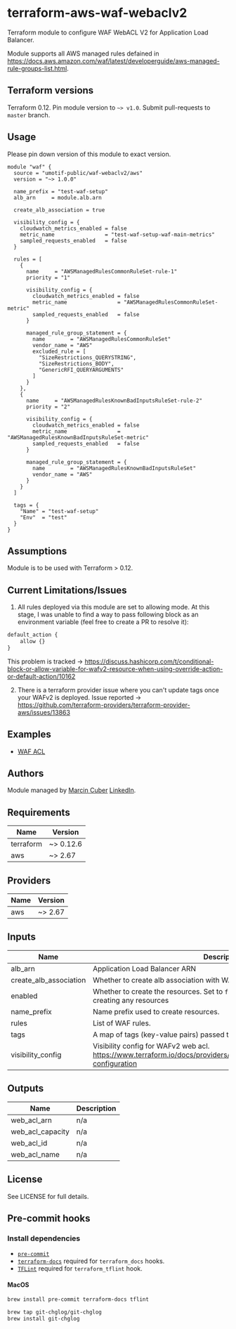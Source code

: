 # terraform-aws-waf-webaclv2

Terraform module to configure WAF WebACL V2 for Application Load Balancer.

Module supports all AWS managed rules defained in https://docs.aws.amazon.com/waf/latest/developerguide/aws-managed-rule-groups-list.html.

## Terraform versions

Terraform 0.12. Pin module version to `~> v1.0`. Submit pull-requests to `master` branch.

## Usage

Please pin down version of this module to exact version.

```hcl
module "waf" {
  source = "umotif-public/waf-webaclv2/aws"
  version = "~> 1.0.0"

  name_prefix = "test-waf-setup"
  alb_arn     = module.alb.arn

  create_alb_association = true

  visibility_config = {
    cloudwatch_metrics_enabled = false
    metric_name                = "test-waf-setup-waf-main-metrics"
    sampled_requests_enabled   = false
  }

  rules = [
    {
      name     = "AWSManagedRulesCommonRuleSet-rule-1"
      priority = "1"

      visibility_config = {
        cloudwatch_metrics_enabled = false
        metric_name                = "AWSManagedRulesCommonRuleSet-metric"
        sampled_requests_enabled   = false
      }

      managed_rule_group_statement = {
        name        = "AWSManagedRulesCommonRuleSet"
        vendor_name = "AWS"
        excluded_rule = [
          "SizeRestrictions_QUERYSTRING",
          "SizeRestrictions_BODY",
          "GenericRFI_QUERYARGUMENTS"
        ]
      }
    },
    {
      name     = "AWSManagedRulesKnownBadInputsRuleSet-rule-2"
      priority = "2"

      visibility_config = {
        cloudwatch_metrics_enabled = false
        metric_name                = "AWSManagedRulesKnownBadInputsRuleSet-metric"
        sampled_requests_enabled   = false
      }

      managed_rule_group_statement = {
        name        = "AWSManagedRulesKnownBadInputsRuleSet"
        vendor_name = "AWS"
      }
    }
  ]

  tags = {
    "Name" = "test-waf-setup"
    "Env"  = "test"
  }
}
```

## Assumptions

Module is to be used with Terraform > 0.12.

## Current Limitations/Issues

1. All rules deployed via this module are set to allowing mode. At this stage, I was unable to find a way to pass following block as an environment variable (feel free to create a PR to resolve it):
```tf
default_action {
    allow {}
}
```
This problem is tracked -> https://discuss.hashicorp.com/t/conditional-block-or-allow-variable-for-wafv2-resource-when-using-override-action-or-default-action/10162

2. There is a terraform provider issue where you can't update tags once your WAFv2 is deployed. Issue reported -> https://github.com/terraform-providers/terraform-provider-aws/issues/13863

## Examples

* [WAF ACL](https://github.com/umotif-public/terraform-aws-waf-webaclv2/tree/master/examples/core)

## Authors

Module managed by [Marcin Cuber](https://github.com/marcincuber) [LinkedIn](https://www.linkedin.com/in/marcincuber/).

<!-- BEGINNING OF PRE-COMMIT-TERRAFORM DOCS HOOK -->
## Requirements

| Name | Version |
|------|---------|
| terraform | ~> 0.12.6 |
| aws | ~> 2.67 |

## Providers

| Name | Version |
|------|---------|
| aws | ~> 2.67 |

## Inputs

| Name | Description | Type | Default | Required |
|------|-------------|------|---------|:--------:|
| alb\_arn | Application Load Balancer ARN | `string` | `""` | no |
| create\_alb\_association | Whether to create alb association with WAF web acl | `bool` | `true` | no |
| enabled | Whether to create the resources. Set to `false` to prevent the module from creating any resources | `bool` | `true` | no |
| name\_prefix | Name prefix used to create resources. | `string` | n/a | yes |
| rules | List of WAF rules. | `list` | `[]` | no |
| tags | A map of tags (key-value pairs) passed to resources. | `map(string)` | `{}` | no |
| visibility\_config | Visibility config for WAFv2 web acl. https://www.terraform.io/docs/providers/aws/r/wafv2_web_acl.html#visibility-configuration | `map(string)` | `{}` | no |

## Outputs

| Name | Description |
|------|-------------|
| web\_acl\_arn | n/a |
| web\_acl\_capacity | n/a |
| web\_acl\_id | n/a |
| web\_acl\_name | n/a |

<!-- END OF PRE-COMMIT-TERRAFORM DOCS HOOK -->

## License

See LICENSE for full details.

## Pre-commit hooks

### Install dependencies

* [`pre-commit`](https://pre-commit.com/#install)
* [`terraform-docs`](https://github.com/segmentio/terraform-docs) required for `terraform_docs` hooks.
* [`TFLint`](https://github.com/terraform-linters/tflint) required for `terraform_tflint` hook.

#### MacOS

```bash
brew install pre-commit terraform-docs tflint

brew tap git-chglog/git-chglog
brew install git-chglog
```